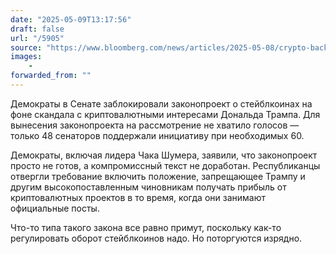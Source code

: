 ```yaml
---
date: "2025-05-09T13:17:56"
draft: false
url: "/5905"
source: "https://www.bloomberg.com/news/articles/2025-05-08/crypto-backed-stablecoin-bill-blocked-amid-furor-over-trump-memecoin"
images:
    -
forwarded_from: ""
---
```


Демократы в Сенате заблокировали законопроект о стейблкоинах на фоне скандала с криптовалютными интересами Дональда Трампа. Для вынесения законопроекта на рассмотрение не хватило голосов — только 48 сенаторов поддержали инициативу при необходимых 60.

Демократы, включая лидера Чака Шумера, заявили, что законопроект просто не готов, а компромиссный текст не доработан. Республиканцы отвергли требование включить положение, запрещающее Трампу и другим высокопоставленным чиновникам получать прибыль от криптовалютных проектов в то время, когда они занимают официальные посты.

Что-то типа такого закона все равно примут, поскольку как-то регулировать оборот стейблкоинов надо. Но поторгуются изрядно.

